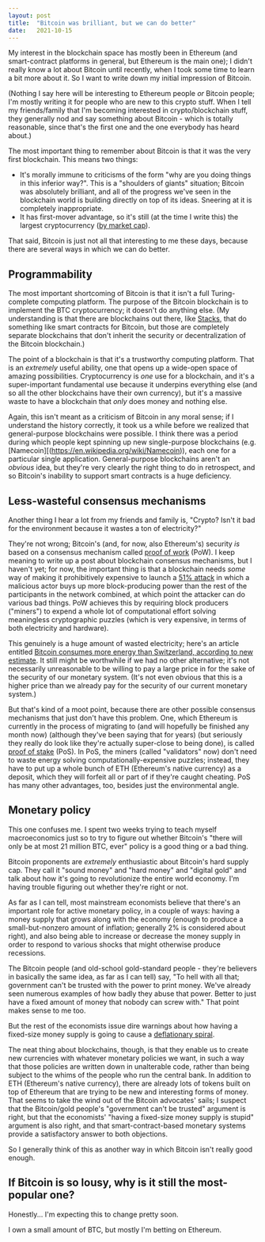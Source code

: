 ```yaml
---
layout: post
title:  "Bitcoin was brilliant, but we can do better"
date:   2021-10-15
---
```

My interest in the blockchain space has mostly been in Ethereum (and smart-contract platforms in general, but Ethereum is the main one); I didn't really know a lot about Bitcoin until recently, when I took some time to learn a bit more about it. So I want to write down my initial impression of Bitcoin.

(Nothing I say here will be interesting to Ethereum people *or* Bitcoin people; I'm mostly writing it for people who are new to this crypto stuff. When I tell my friends/family that I'm becoming interested in crypto/blockchain stuff, they generally nod and say something about Bitcoin - which is totally reasonable, since that's the first one and the one everybody has heard about.)

The most important thing to remember about Bitcoin is that it was the very first blockchain. This means two things:

  - It's morally immune to criticisms of the form "why are you doing things in this inferior way?". This is a "shoulders of giants" situation; Bitcoin was absolutely brilliant, and all of the progress we've seen in the blockchain world is building directly on top of its ideas. Sneering at it is completely inappropriate.
  - It has first-mover advantage, so it's still (at the time I write this) the largest cryptocurrency ([by market cap](https://coinmarketcap.com/)).

That said, Bitcoin is just not all that interesting to me these days, because there are several ways in which we can do better.

## Programmability

The most important shortcoming of Bitcoin is that it isn't a full Turing-complete computing platform. The purpose of the Bitcoin blockchain is to implement the BTC cryptocurrency; it doesn't do anything else. (My understanding is that there are blockchains out there, like [Stacks](https://www.stacks.co/), that do something like smart contracts for Bitcoin, but those are completely separate blockchains that don't inherit the security or decentralization of the Bitcoin blockchain.)

The point of a blockchain is that it's a trustworthy computing platform. That is an *extremely* useful ability, one that opens up a wide-open space of amazing possibilities. Cryptocurrency is *one* use for a blockchain, and it's a super-important fundamental use because it underpins everything else (and so all the other blockchains have their own currency), but it's a massive waste to have a blockchain that *only* does money and nothing else.

Again, this isn't meant as a criticism of Bitcoin in any moral sense; if I understand the history correctly, it took us a while before we realized that general-purpose blockchains were possible. I think there was a period during which people kept spinning up new single-purpose blockchains (e.g. [Namecoin][(https://en.wikipedia.org/wiki/Namecoin)), each one for a particular single application. General-purpose blockchains aren't an *obvious* idea, but they're very clearly the right thing to do in retrospect, and so Bitcoin's inability to support smart contracts is a huge deficiency.

## Less-wasteful consensus mechanisms

Another thing I hear a lot from my friends and family is, "Crypto? Isn't it bad for the environment because it wastes a ton of electricity?"

They're not wrong; Bitcoin's (and, for now, also Ethereum's) security *is* based on a consensus mechanism called [proof of work](https://en.wikipedia.org/wiki/Proof_of_work) (PoW). I keep meaning to write up a post about blockchain consensus mechanisms, but I haven't yet; for now, the important thing is that a blockchain needs *some* way of making it prohibitively expensive to launch a [51% attack](https://en.wikipedia.org/wiki/Double-spending#51%_attack) in which a malicious actor buys up more block-producing power than the rest of the participants in the network combined, at which point the attacker can do various bad things. PoW achieves this by requiring block producers ("miners") to expend a whole lot of computational effort solving meaningless cryptographic puzzles (which is very expensive, in terms of both electricity and hardware).

This genuinely is a huge amount of wasted electricity; here's an article entitled [Bitcoin consumes more energy than Switzerland, according to new estimate](https://www.theverge.com/2019/7/4/20682109/bitcoin-energy-consumption-annual-calculation-cambridge-index-cbeci-country-comparison). It still might be worthwhile if we had no other alternative; it's not necessarily unreasonable to be willing to pay a large price in for the sake of the security of our monetary system. (It's not even obvious that this is a higher price than we already pay for the security of our current monetary system.)

But that's kind of a moot point, because there are other possible consensus mechanisms that just don't have this problem. One, which Ethereum is currently in the process of migrating to (and will hopefully be finished any month now) (although they've been saying that for years) (but seriously they really do look like they're actually super-close to being done), is called [proof of stake](https://en.wikipedia.org/wiki/Proof_of_stake) (PoS). In PoS, the miners (called "validators" now) don't need to waste energy solving computationally-expensive puzzles; instead, they have to put up a whole bunch of ETH (Ethereum's native currency) as a deposit, which they will forfeit all or part of if they're caught cheating. PoS has many other advantages, too, besides just the environmental angle.

## Monetary policy

This one confuses me. I spent two weeks trying to teach myself macroeconomics just so to try to figure out whether Bitcoin's "there will only be at most 21 million BTC, ever" policy is a good thing or a bad thing.

Bitcoin proponents are *extremely* enthusiastic about Bitcoin's hard supply cap. They call it "sound money" and "hard money" and "digital gold" and talk about how it's going to revolutionize the entire world economy. I'm having trouble figuring out whether they're right or not.

As far as I can tell, most mainstream economists believe that there's an important role for active monetary policy, in a couple of ways: having a money supply that grows along with the economy (enough to produce a small-but-nonzero amount of inflation; generally 2% is considered about right), and also being able to increase or decrease the money supply in order to respond to various shocks that might otherwise produce recessions.

The Bitcoin people (and old-school gold-standard people - they're believers in basically the same idea, as far as I can tell) say, "To hell with all that; government can't be trusted with the power to print money. We've already seen numerous examples of how badly they abuse that power. Better to just have a fixed amount of money that nobody can screw with." That point makes sense to me too.

But the rest of the economists issue dire warnings about how having a fixed-size money supply is going to cause a [deflationary spiral](https://en.wikipedia.org/wiki/Deflation#Deflationary_spiral).

The neat thing about blockchains, though, is that they enable us to create new currencies with whatever monetary policies we want, in such a way that those policies are written down in unalterable code, rather than being subject to the whims of the people who run the central bank. In addition to ETH (Ethereum's native currency), there are already lots of tokens built on top of Ethereum that are trying to be new and interesting forms of money. That seems to take the wind out of the Bitcoin advocates' sails; I suspect that the Bitcoin/gold people's "government can't be trusted" argument is right, but that the economists' "having a fixed-size money supply is stupid" argument is also right, and that smart-contract-based monetary systems provide a satisfactory answer to both objections.

So I generally think of this as another way in which Bitcoin isn't really good enough.

## If Bitcoin is so lousy, why is it still the most-popular one?

Honestly... I'm expecting this to change pretty soon.

I own a small amount of BTC, but mostly I'm betting on Ethereum.
